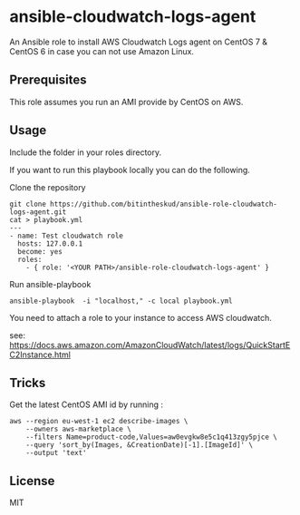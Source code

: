 # ansible-cloudwatch-logs-agent

An Ansible role to install AWS Cloudwatch Logs agent on CentOS 7 & CentOS 6 in case you can not use Amazon Linux. 


## Prerequisites

This role assumes you run an AMI provide by CentOS on AWS.

## Usage

Include the folder in your roles directory. 

If you want to run this playbook locally you can do the following.

Clone the repository

```shell
git clone https://github.com/bitintheskud/ansible-role-cloudwatch-logs-agent.git
cat > playbook.yml
---
- name: Test cloudwatch role
  hosts: 127.0.0.1
  become: yes
  roles:
    - { role: '<YOUR PATH>/ansible-role-cloudwatch-logs-agent' }
```

Run ansible-playbook

```shell
ansible-playbook  -i "localhost," -c local playbook.yml
```

You need to attach a role to your instance to access AWS cloudwatch. 

see: https://docs.aws.amazon.com/AmazonCloudWatch/latest/logs/QuickStartEC2Instance.html

## Tricks 

Get the latest CentOS AMI id by running :

```
aws --region eu-west-1 ec2 describe-images \
    --owners aws-marketplace \
    --filters Name=product-code,Values=aw0evgkw8e5c1q413zgy5pjce \
    --query 'sort_by(Images, &CreationDate)[-1].[ImageId]' \
    --output 'text'
```

## License

MIT
